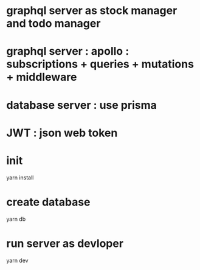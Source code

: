# graphql server as stock manager and todo manager
# graphql server : apollo : subscriptions + queries + mutations + middleware 

# database server : use prisma

# JWT : json web token 

# init
yarn install 

# create database
yarn db

# run server as devloper
yarn dev 